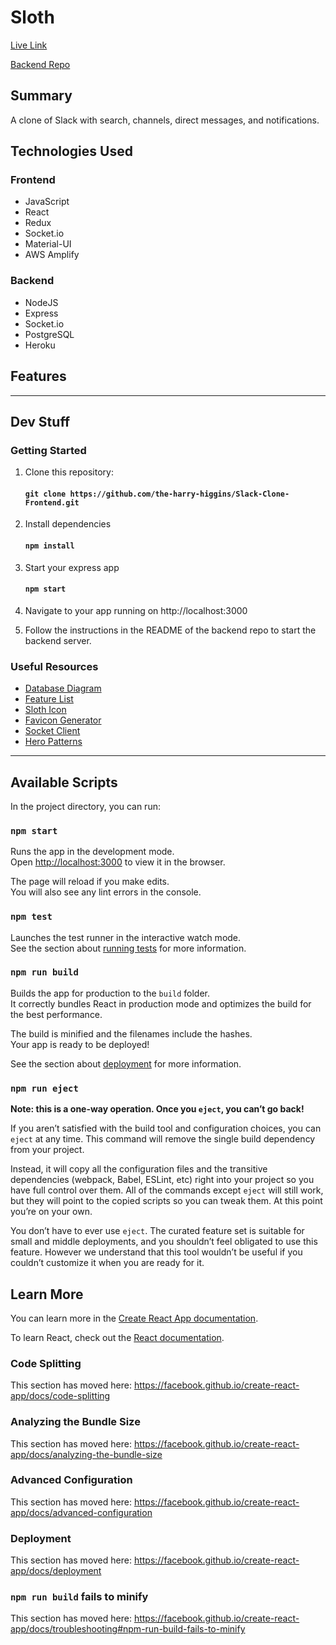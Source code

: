 # Sloth

[Live Link](https://master.d3izqolo2r3a78.amplifyapp.com/)

[Backend Repo](https://github.com/the-harry-higgins/Slack-Clone-Backend)

## Summary

A clone of Slack with search, channels, direct messages, and notifications.

## Technologies Used

### Frontend

- JavaScript
- React
- Redux
- Socket.io
- Material-UI
- AWS Amplify

### Backend

- NodeJS
- Express
- Socket.io
- PostgreSQL
- Heroku

## Features

***

## Dev Stuff

### Getting Started

1. Clone this repository: 
   #### `git clone https://github.com/the-harry-higgins/Slack-Clone-Frontend.git`

2. Install dependencies
    #### `npm install`

3. Start your express app
    #### `npm start`

4. Navigate to your app running on http://localhost:3000
5. Follow the instructions in the README of the backend repo to start the backend server.


### Useful Resources

- [Database Diagram](./documentation/schema.png)
- [Feature List](./documentation/Features.md)
- [Sloth Icon](https://www.flaticon.com/free-icon/sloth_3069264?term=sloth&page=1&position=6&page=1&position=6&related_id=3069264&origin=tag)
- [Favicon Generator](https://favicon.io/favicon-converter/)
- [Socket Client](https://socket.io/docs/v3/client-api/index.html)
- [Hero Patterns](http://www.heropatterns.com/)

***

## Available Scripts

In the project directory, you can run:

### `npm start`

Runs the app in the development mode.<br />
Open [http://localhost:3000](http://localhost:3000) to view it in the browser.

The page will reload if you make edits.<br />
You will also see any lint errors in the console.

### `npm test`

Launches the test runner in the interactive watch mode.<br />
See the section about [running tests](https://facebook.github.io/create-react-app/docs/running-tests) for more information.

### `npm run build`

Builds the app for production to the `build` folder.<br />
It correctly bundles React in production mode and optimizes the build for the best performance.

The build is minified and the filenames include the hashes.<br />
Your app is ready to be deployed!

See the section about [deployment](https://facebook.github.io/create-react-app/docs/deployment) for more information.

### `npm run eject`

**Note: this is a one-way operation. Once you `eject`, you can’t go back!**

If you aren’t satisfied with the build tool and configuration choices, you can `eject` at any time. This command will remove the single build dependency from your project.

Instead, it will copy all the configuration files and the transitive dependencies (webpack, Babel, ESLint, etc) right into your project so you have full control over them. All of the commands except `eject` will still work, but they will point to the copied scripts so you can tweak them. At this point you’re on your own.

You don’t have to ever use `eject`. The curated feature set is suitable for small and middle deployments, and you shouldn’t feel obligated to use this feature. However we understand that this tool wouldn’t be useful if you couldn’t customize it when you are ready for it.

## Learn More

You can learn more in the [Create React App documentation](https://facebook.github.io/create-react-app/docs/getting-started).

To learn React, check out the [React documentation](https://reactjs.org/).

### Code Splitting

This section has moved here: https://facebook.github.io/create-react-app/docs/code-splitting

### Analyzing the Bundle Size

This section has moved here: https://facebook.github.io/create-react-app/docs/analyzing-the-bundle-size

### Advanced Configuration

This section has moved here: https://facebook.github.io/create-react-app/docs/advanced-configuration

### Deployment

This section has moved here: https://facebook.github.io/create-react-app/docs/deployment

### `npm run build` fails to minify

This section has moved here: https://facebook.github.io/create-react-app/docs/troubleshooting#npm-run-build-fails-to-minify